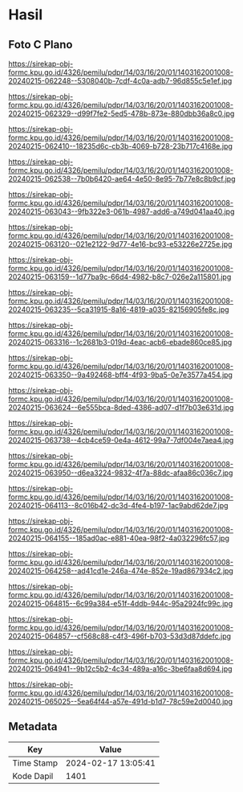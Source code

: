 # Hasil

## Foto C Plano

https://sirekap-obj-formc.kpu.go.id/4326/pemilu/pdpr/14/03/16/20/01/1403162001008-20240215-062248--5308040b-7cdf-4c0a-adb7-96d855c5e1ef.jpg

https://sirekap-obj-formc.kpu.go.id/4326/pemilu/pdpr/14/03/16/20/01/1403162001008-20240215-062329--d99f7fe2-5ed5-478b-873e-880dbb36a8c0.jpg

https://sirekap-obj-formc.kpu.go.id/4326/pemilu/pdpr/14/03/16/20/01/1403162001008-20240215-062410--18235d6c-cb3b-4069-b728-23b717c4168e.jpg

https://sirekap-obj-formc.kpu.go.id/4326/pemilu/pdpr/14/03/16/20/01/1403162001008-20240215-062538--7b0b6420-ae64-4e50-8e95-7b77e8c8b9cf.jpg

https://sirekap-obj-formc.kpu.go.id/4326/pemilu/pdpr/14/03/16/20/01/1403162001008-20240215-063043--9fb322e3-061b-4987-add6-a749d041aa40.jpg

https://sirekap-obj-formc.kpu.go.id/4326/pemilu/pdpr/14/03/16/20/01/1403162001008-20240215-063120--021e2122-9d77-4e16-bc93-e53226e2725e.jpg

https://sirekap-obj-formc.kpu.go.id/4326/pemilu/pdpr/14/03/16/20/01/1403162001008-20240215-063159--1d77ba9c-66d4-4982-b8c7-026e2a115801.jpg

https://sirekap-obj-formc.kpu.go.id/4326/pemilu/pdpr/14/03/16/20/01/1403162001008-20240215-063235--5ca31915-8a16-4819-a035-82156905fe8c.jpg

https://sirekap-obj-formc.kpu.go.id/4326/pemilu/pdpr/14/03/16/20/01/1403162001008-20240215-063316--1c2681b3-019d-4eac-acb6-ebade860ce85.jpg

https://sirekap-obj-formc.kpu.go.id/4326/pemilu/pdpr/14/03/16/20/01/1403162001008-20240215-063350--9a492468-bff4-4f93-9ba5-0e7e3577a454.jpg

https://sirekap-obj-formc.kpu.go.id/4326/pemilu/pdpr/14/03/16/20/01/1403162001008-20240215-063624--6e555bca-8ded-4386-ad07-d1f7b03e631d.jpg

https://sirekap-obj-formc.kpu.go.id/4326/pemilu/pdpr/14/03/16/20/01/1403162001008-20240215-063738--4cb4ce59-0e4a-4612-99a7-7df004e7aea4.jpg

https://sirekap-obj-formc.kpu.go.id/4326/pemilu/pdpr/14/03/16/20/01/1403162001008-20240215-063950--d6ea3224-9832-4f7a-88dc-afaa86c036c7.jpg

https://sirekap-obj-formc.kpu.go.id/4326/pemilu/pdpr/14/03/16/20/01/1403162001008-20240215-064113--8c016b42-dc3d-4fe4-b197-1ac9abd62de7.jpg

https://sirekap-obj-formc.kpu.go.id/4326/pemilu/pdpr/14/03/16/20/01/1403162001008-20240215-064155--185ad0ac-e881-40ea-98f2-4a032296fc57.jpg

https://sirekap-obj-formc.kpu.go.id/4326/pemilu/pdpr/14/03/16/20/01/1403162001008-20240215-064258--ad41cd1e-246a-474e-852e-19ad867934c2.jpg

https://sirekap-obj-formc.kpu.go.id/4326/pemilu/pdpr/14/03/16/20/01/1403162001008-20240215-064815--6c99a384-e51f-4ddb-944c-95a2924fc99c.jpg

https://sirekap-obj-formc.kpu.go.id/4326/pemilu/pdpr/14/03/16/20/01/1403162001008-20240215-064857--cf568c88-c4f3-496f-b703-53d3d87ddefc.jpg

https://sirekap-obj-formc.kpu.go.id/4326/pemilu/pdpr/14/03/16/20/01/1403162001008-20240215-064941--9b12c5b2-4c34-489a-a16c-3be6faa8d694.jpg

https://sirekap-obj-formc.kpu.go.id/4326/pemilu/pdpr/14/03/16/20/01/1403162001008-20240215-065025--5ea64f44-a57e-491d-b1d7-78c59e2d0040.jpg


## Metadata

| Key        | Value               |
| ---------- | ------------------- |
| Time Stamp | 2024-02-17 13:05:41 |
| Kode Dapil | 1401                |



